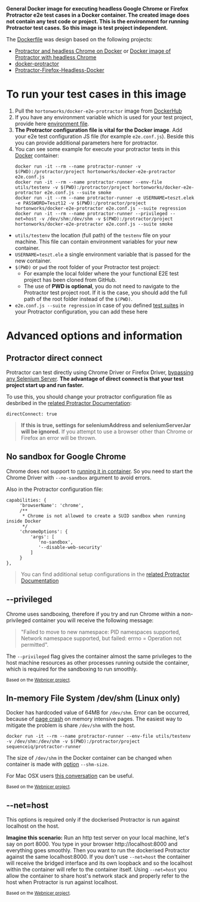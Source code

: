 **General Docker image for executing headless Google Chrome or Firefox Protractor e2e test cases in a Docker container. The created image does not contain any test code or project. This is the environment for running Protractor test cases. So this image is test project independent.**

The [Dockerfile](Dockerfile) was design based on the following projects:
- [Protractor and headless Chrome on Docker](http://float-middle.com/protractor-and-headless-chrome-on-docker-with-video-tutorial/) or [Docker image of Protractor with headless Chrome](https://github.com/jciolek/docker-protractor-headless)
- [docker-protractor](https://github.com/School-Improvement-Network/docker-protractor)
- [Protractor-Firefox-Headless-Docker](https://github.com/cfalguiere/Protractor-Firefox-Headless-Docker)

# To run your test cases in this image
1. Pull the `hortonworks/docker-e2e-protractor` image from [DockerHub](https://hub.docker.com/r/hortonworks/docker-e2e-protractor/)
2. If you have any environment variable which is used for your test project, provide here [environment file](utils/testenv).
3. **The Protractor configuration file is vital for the Docker image**. Add your e2e test configuration JS file (for example `e2e.conf.js`). Beside this you can provide additional parameters here for protractor.
4. You can see some example for execute your protractor tests in this [Docker](https://docs.docker.com/engine/installation/) container:
    ```
    docker run -it --rm --name protractor-runner -v $(PWD):/protractor/project hortonworks/docker-e2e-protractor e2e.conf.js    
    docker run -it --rm --name protractor-runner --env-file utils/testenv -v $(PWD):/protractor/project hortonworks/docker-e2e-protractor e2e.conf.js --suite smoke
    docker run -it --rm --name protractor-runner -e USERNAME=teszt.elek -e PASSWORD=Teszt12 -v $(PWD):/protractor/project hortonworks/docker-e2e-protractor e2e.conf.js --suite regression
    docker run -it --rm --name protractor-runner --privileged --net=host -v /dev/shm:/dev/shm -v $(PWD):/protractor/project hortonworks/docker-e2e-protractor e2e.conf.js --suite smoke    
    ```

  - `utils/testenv` the location (full path) of the `testenv` file on your machine. This file can contain environment variables for your new container.
  - `USERNAME=teszt.ele` a single environment variable that is passed for the new container.
  - `$(PWD)` or `pwd` the root folder of your Protractor test project:
    - For example the local folder where the your functional E2E test project has been cloned from GitHub.
    - The use of **PWD is optional**, you do not need to navigate to the Protractor test project root. If it is the case, you should add the full path of the root folder instead of the `$(PWD)`.
  - `e2e.conf.js --suite regression` in case of you defined [test suites](http://www.protractortest.org/#/page-objects#configuring-test-suites) in your Protractor configuration, you can add these here

# Advanced options and information

## Protractor direct connect
Protractor can test directly using Chrome Driver or Firefox Driver, [bypassing any Selenium Server](https://github.com/angular/protractor/blob/master/docs/server-setup.md#connecting-directly-to-browser-drivers). **The advantage of direct connect is that your test project start up and run faster.**

To use this, you should change your protractor configuration file as desbribed in the [related Protractor Documentation](https://github.com/angular/protractor/blob/master/docs/server-setup.md#connecting-directly-to-browser-drivers):
```
directConnect: true
```
>**If this is true, settings for seleniumAddress and seleniumServerJar will be ignored.** If you attempt to use a browser other than Chrome or Firefox an error will be thrown.

## No sandbox for Google Chrome
Chrome does not support to [running it in container](https://github.com/travis-ci/travis-ci/issues/938#issuecomment-77785455). So you need to start the Chrome Driver with `--no-sandbox` argument to avoid errors.

Also in the Protractor configuration file:
```
capabilities: {
     'browserName': 'chrome',
     /**
      * Chrome is not allowed to create a SUID sandbox when running inside Docker
      */
     'chromeOptions': {
         'args': [
            'no-sandbox',
            '--disable-web-security'
         ]
     }
},
```
>You can find additional setup configurations in the [related Protractor Documentation](https://github.com/angular/protractor/blob/master/docs/browser-setup.md)

## --privileged
Chrome uses sandboxing, therefore if you try and run Chrome within a non-privileged container you will receive the following message:

> "Failed to move to new namespace: PID namespaces supported, Network namespace supported, but failed: errno = Operation not permitted".

The `--privileged` flag gives the container almost the same privileges to the host machine resources as other processes running outside the container, which is required for the sandboxing to run smoothly.

<sub>Based on the [Webnicer project](https://hub.docker.com/r/webnicer/protractor-headless/).</sub>

## In-memory File System /dev/shm (Linux only)
Docker has hardcoded value of 64MB for `/dev/shm`. Error can be occurred, because of [page crash](https://bugs.chromium.org/p/chromedriver/issues/detail?id=1097) on memory intensive pages. The easiest way to mitigate the problem is share `/dev/shm` with the host.
```
docker run -it --rm --name protractor-runner --env-file utils/testenv -v /dev/shm:/dev/shm -v $(PWD):/protractor/project sequenceiq/protractor-runner
```
The size of `/dev/shm` in the Docker container can be changed when container is made with [option](https://github.com/docker/docker/issues/2606) `--shm-size`.

For Mac OSX users [this conversation](http://unix.stackexchange.com/questions/151984/how-do-you-move-files-into-the-in-memory-file-system-mounted-at-dev-shm) can be useful.

<sub>Based on the [Webnicer project](https://hub.docker.com/r/webnicer/protractor-headless/).</sub>

## --net=host
This options is required only if the dockerised Protractor is run against localhost on the host.

**Imagine this scenario:**
Run an http test server on your local machine, let's say on port 8000. You type in your browser http://localhost:8000 and everything goes smoothly. Then you want to run the dockerised Protractor against the same localhost:8000. If you don't use `--net=host` the container will receive the bridged interface and its own loopback and so the localhost within the container will refer to the container itself. Using `--net=host` you allow the container to share host's network stack and properly refer to the host when Protractor is run against localhost.

<sub>Based on the [Webnicer project](https://hub.docker.com/r/webnicer/protractor-headless/).</sub>
